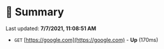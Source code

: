 # 📖 Summary
Last updated: **7/7/2021, 11:08:51 AM**

- `GET` [https://google.com](https://google.com) - **Up** (170ms)

